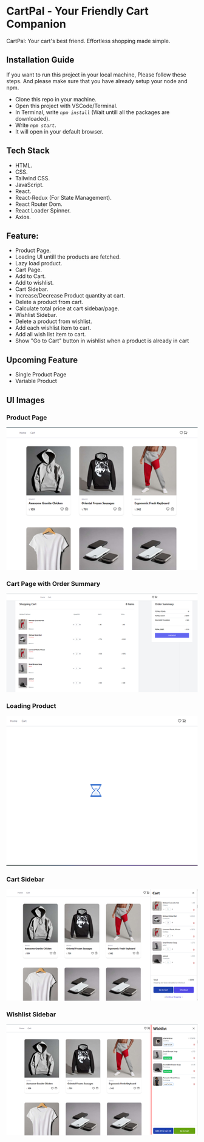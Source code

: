 # CartPal - Your Friendly Cart Companion

CartPal: Your cart's best friend. Effortless shopping made simple.


## Installation Guide
If you want to run this project in your local machine, Please follow these steps. And please make sure that you have already setup your node and npm.

- Clone this repo in your machine.
- Open this project with VSCode/Terminal.
- In Terminal, write <code><i>npm install</i></code> (Wait untill all the packages are downloaded).
- Write <code><i>npm start</i></code>.
- It will open in your default browser.

## Tech Stack
 - HTML.
 - CSS.
 - Tailwind CSS.
 - JavaScript.
 - React.
 - React-Redux (For State Management).
 - React Router Dom.
 - React Loader Spinner.
 - Axios.



## Feature:
 - Product Page.
 - Loading UI untill the products are fetched.
 - Lazy load product.
 - Cart Page.
  - Add to Cart.
  - Add to wishlist.
  - Cart Sidebar.
  - Increase/Decrease Product quantity at cart.
  - Delete a product from cart.
  - Calculate total price at cart sidebar/page.
  - Wishlist Sidebar.
  - Delete a product from wishlist.
  - Add each wishlist item to cart.
  - Add all wish list item to cart.
  - Show "Go to Cart" button in wishlist when a product is already in cart

## Upcoming Feature
 - Single Product Page
 - Variable Product



## UI Images

### Product Page
<img src="./public/assets/img/Products.png"  />

### Cart Page with Order Summary
<img src="./public/assets/img/CartPage.png"  />

### Loading Product
<img src="./public/assets/img/LoadingProducts.png"  />

### Cart Sidebar
<img src="./public/assets/img/CartSidebar.png"  >

### Wishlist Sidebar
<img src="./public/assets/img/WishlistSidebar.png"  >